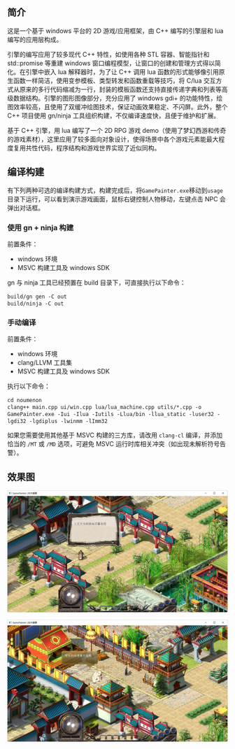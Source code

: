 ## 简介

这是一个基于 windows 平台的 2D 游戏/应用框架，由 C++ 编写的引擎层和 lua 编写的应用层构成。

引擎的编写应用了较多现代 C++ 特性，如使用各种 STL 容器、智能指针和 std::promise 等重建 windows 窗口编程模型，让窗口的创建和管理方式得以简化。在引擎中嵌入 lua 解释器时，为了让 C++ 调用 lua 函数的形式能够像引用原生函数一样简洁，使用变参模板、类型转发和函数重载等技巧，将 C/lua 交互方式从原来的多行代码缩减为一行，封装的模板函数还支持直接传递字典和列表等高级数据结构。引擎的图形图像部分，充分应用了 windows gdi+ 的功能特性，绘图效率较高，且使用了双缓冲绘图技术，保证动画效果稳定、不闪屏。此外，整个 C++ 项目使用 gn/ninja 工具组织构建，不仅编译速度快，且便于维护和扩展。

基于 C++ 引擎，用 lua 编写了一个 2D RPG 游戏 demo（使用了梦幻西游和传奇的游戏素材），这里应用了较多面向对象设计，使得场景中各个游戏元素能最大程度复用共性代码，程序结构和游戏世界实现了近似同构。

## 编译构建

有下列两种可选的编译构建方式，构建完成后，将`GamePainter.exe`移动到`usage`目录下运行，可以看到演示游戏画面，鼠标右键控制人物移动，左键点击 NPC 会弹出对话框。

### 使用 gn + ninja 构建

前置条件：

- windows 环境
- MSVC 构建工具及 windows SDK

gn 与 ninja 工具已经预置在 build 目录下，可直接执行以下命令：

```shell
build/gn gen -C out
build/ninja -C out
```

### 手动编译

前置条件：

- windows 环境
- clang/LLVM 工具集
- MSVC 构建工具及 windows SDK

执行以下命令：

```shell
cd noumenon
clang++ main.cpp ui/win.cpp lua/lua_machine.cpp utils/*.cpp -o GamePainter.exe -Iui -Ilua -Iutils -Llua/bin -llua_static -luser32 -lgdi32 -lgdiplus -lwinmm -lImm32
```

如果您需要使用其他基于 MSVC 构建的三方库，请改用 `clang-cl` 编译，并添加恰当的 `/MT` 或 `/MD` 选项，可避免 MSVC 运行时库相关冲突（如出现未解析符号告警）。

## 效果图

![](./usage/效果图1.jpg)

![](./usage/效果图2.jpg)


